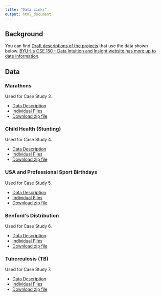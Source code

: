 ```yaml
---
title: "Data Links"
output: html_document
---
```




## Background

You can find [Draft descriptions of the projects](projet.html) that use the data shown below. [BYU-I's CSE 150 - Data Intuition and Insight website has more up to date information](https://byuistats.github.io/CSE150/).

## Data

### Marathons

Used for Case Study 3.

- [Data Description](data/marathons/data.pdf)
- [Individual Files](data/marathons)
- [Download zip file](data/marathons.zip)

### Child Health (Stunting)

Used for Case Study 4.

- [Data Description](data/childhealth/data.pdf)
- [Individual Files](data/childhealth)
- [Download zip file](data/childhealth.zip)

### USA and Professional Sport Birthdays

Used for Case Study 5.

- [Data Description](data/births/data.pdf)
- [Individual Files](data/births)
- [Download zip file](data/births.zip)

### Benford's Distribution 

Used for Case Study 6.

- [Data Description](data/benfords/data.pdf)
- [Individual Files](data/benfords)
- [Download zip file](data/benfords.zip)

### Tuberculosis (TB)

Used for Case Study 7.

- [Data Description](data/tuberculosis/data.pdf)
- [Individual Files](data/tuberculosis)
- [Download zip file](data/tuberculosis.zip)
